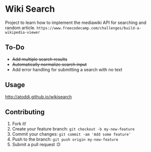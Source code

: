 # Wiki Search

Project to learn how to implement the mediawiki API for searching and random article.
`https://www.freecodecamp.com/challenges/build-a-wikipedia-viewer`

## To-Do
* ~~Add multiple search results~~
* ~~Automatically normalize search input~~
* Add error handling for submitting a search with no text

## Usage

http://atoddj.github.io/wikisearch

## Contributing

1. Fork it!
2. Create your feature branch: `git checkout -b my-new-feature`
3. Commit your changes: `git commit -am 'Add some feature'`
4. Push to the branch: `git push origin my-new-feature`
5. Submit a pull request :D
